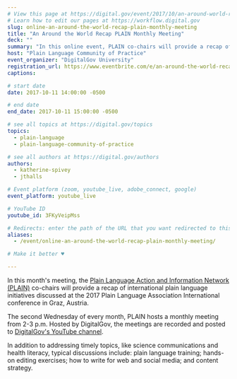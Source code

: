 ```yaml
---
# View this page at https://digital.gov/event/2017/10/an-around-world-recap-plain-monthly
# Learn how to edit our pages at https://workflow.digital.gov
slug: online-an-around-the-world-recap-plain-monthly-meeting
title: "An Around the World Recap PLAIN Monthly Meeting"
deck: ""
summary: "In this online event, PLAIN co-chairs will provide a recap of international plain language initiatives discussed at the 2017 Plain Language Association International conference in Graz, Austria."
host: "Plain Language Community of Practice"
event_organizer: "DigitalGov University"
registration_url: https://www.eventbrite.com/e/an-around-the-world-recap-plain-monthly-meeting-registration-38539458558
captions: 

# start date
date: 2017-10-11 14:00:00 -0500

# end date
end_date: 2017-10-11 15:00:00 -0500

# see all topics at https://digital.gov/topics
topics: 
  - plain-language
  - plain-language-community-of-practice

# see all authors at https://digital.gov/authors
authors: 
  - katherine-spivey
  - jthalls

# Event platform (zoom, youtube_live, adobe_connect, google)
event_platform: youtube_live

# YouTube ID
youtube_id: 3FKyVeipMss

# Redirects: enter the path of the URL that you want redirected to this page
aliases: 
  - /event/online-an-around-the-world-recap-plain-monthly-meeting/

# Make it better ♥

---
```


In this month's meeting, the [Plain Language Action and Information Network (PLAIN)](https://www.digitalgov.gov/communities/plain-language-community-of-practice/) co-chairs will provide a recap of international plain language initiatives discussed at the 2017 Plain Language Association International conference in Graz, Austria.

The second Wednesday of every month, PLAIN hosts a monthly meeting from 2-3 p.m. Hosted by DigitalGov, the meetings are recorded and posted to [DigitalGov's YouTube channel](https://www.youtube.com/@DigitalGov).

In addition to addressing timely topics, like science communications and health literacy, typical discussions include: plain language training; hands-on editing exercises; how to write for web and social media; and content strategy.
